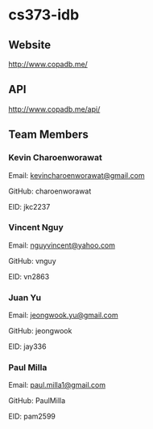 # cs373-idb

## Website
<http://www.copadb.me/>

## API
<http://www.copadb.me/api/>

## Team Members

### Kevin Charoenworawat

Email: kevincharoenworawat@gmail.com

GitHub: charoenworawat

EID: jkc2237

### Vincent Nguy

Email: nguyvincent@yahoo.com

GitHub: vnguy

EID: vn2863

### Juan Yu

Email: jeongwook.yu@gmail.com

GitHub: jeongwook

EID: jay336

### Paul Milla

Email: paul.milla1@gmail.com

GitHub: PaulMilla

EID: pam2599
